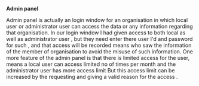 __Admin panel__


Admin panel is actually an login window for an organisation in which local user or
administrator user can access the data or any information regarding that organisation.
In our login window I had given access to both local as well as administrator user ,
but they need enter there user I'd and password for such , and that access will be 
recorded means who saw the information of the member of organisation to avoid the misuse
of such information. One more feature of the admin panel is that there is limited access 
for the user, means a local user can access limited no of times per month and the 
administrator user has more access limit But this access limit can be increased by the 
requesting and giving a valid reason for the access .



